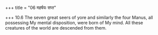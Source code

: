 +++
title = "06 महर्षयः सप्त"

+++
10.6 The seven great seers of yore and similarly the four Manus, all
possessing My mental disposition, were born of My mind. All these
creatures of the world are descended from them.
